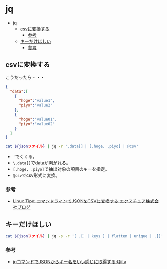# jq

- [jq](#jq)
  - [csvに変換する](#csvに変換する)
    - [参考](#参考)
  - [キーだけほしい](#キーだけほしい)
    - [参考](#参考-1)

## csvに変換する

こうだったら・・・

``` json
{
  "data":[
    {
      "hoge":"value1",
      "piyo":"value2"
    },
    {
      "hoge":"value01",
      "piyo":"value02"
    }
  ]
}
```

``` sh
cat ${jsonファイル} | jq -r '.data[] | [.hoge, .piyo] | @csv'
```

- ```'```でくくる。
- ```\.data[]```でdataが剥がれる。
- ```[.hoge, .piyo]```で抽出対象の項目のキーを指定。
- ```@csv```でcsv形式に変換。

### 参考

- [Linux Tips: コマンドラインでJSONをCSVに変換する:エクスチュア株式会社ブログ](https://ex-ture.com/blog/2020/04/15/learn-jq-command-with-covid-19-data/)

## キーだけほしい

``` sh
cat ${jsonファイル} | jq -s -r '[ .[] | keys ] | flatten | unique | .[]'
```

### 参考

- [jqコマンドでJSONからキー名をいい感じに取得する:Qiita](https://qiita.com/kai_kou/items/a982682131d1ad93a259)

